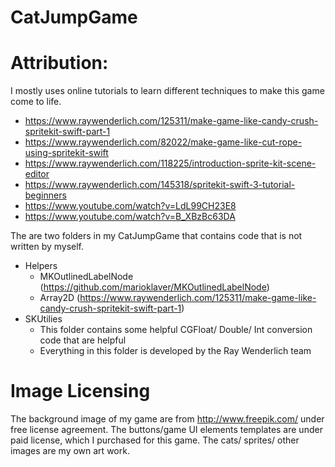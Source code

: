 # CatJumpGame

# Attribution: 

I mostly uses online tutorials to learn different techniques to make this game come to life. 
- https://www.raywenderlich.com/125311/make-game-like-candy-crush-spritekit-swift-part-1
- https://www.raywenderlich.com/82022/make-game-like-cut-rope-using-spritekit-swift
- https://www.raywenderlich.com/118225/introduction-sprite-kit-scene-editor
- https://www.raywenderlich.com/145318/spritekit-swift-3-tutorial-beginners
- https://www.youtube.com/watch?v=LdL99CH23E8
- https://www.youtube.com/watch?v=B_XBzBc63DA


The are two folders in my CatJumpGame that contains code that is not written by myself.
- Helpers
    - MKOutlinedLabelNode (https://github.com/marioklaver/MKOutlinedLabelNode)
    - Array2D (https://www.raywenderlich.com/125311/make-game-like-candy-crush-spritekit-swift-part-1)
- SKUtilies
    - This folder contains some helpful CGFloat/ Double/ Int conversion code that are helpful
    - Everything in this folder is developed by the Ray Wenderlich team

# Image Licensing 

The background image of my game are from http://www.freepik.com/ under free license agreement. 
The buttons/game UI elements templates are under paid license, which I purchased for this game. 
The cats/ sprites/ other images are my own art work. 

